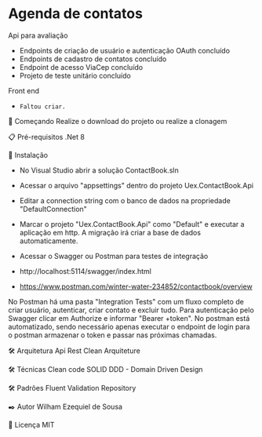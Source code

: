 # Agenda de contatos
Api para avaliação 

- Endpoints de criação de usuário e autenticação OAuth concluído
- Endpoints de cadastro de contatos concluído
- Endpoint de acesso ViaCep concluído
- Projeto de teste unitário concluído


Front end
- ``Faltou criar.``

🚀 Começando
Realize o download do projeto ou realize a clonagem

📋 Pré-requisitos
.Net 8

🔧 Instalação

- No Visual Studio abrir a solução ContactBook.sln
- Acessar o arquivo "appsettings" dentro do projeto Uex.ContactBook.Api
- Editar a connection string com o banco de dados na propriedade "DefaultConnection"
- Marcar o projeto "Uex.ContactBook.Api" como "Default" e executar a aplicação em http. A migração irá criar a base de dados automaticamente.

- Acessar o Swagger ou Postman para testes de integração
- http://localhost:5114/swagger/index.html
- https://www.postman.com/winter-water-234852/contactbook/overview

No Postman há uma pasta "Integration Tests" com um fluxo completo de criar usuário, autenticar, criar contato e excluir tudo.
Para autenticação pelo Swagger clicar em Authorize e informar "Bearer +token". No postman está automatizado, sendo necessário apenas executar o endpoint de login para o postman armazenar o token e passar nas próximas chamadas.

🛠️ Arquitetura
Api Rest
Clean Arquiteture

🛠️ Técnicas
Clean code
SOLID
DDD - Domain Driven Design

🛠️ Padrões
Fluent Validation
Repository

✒️ Autor
Wilham Ezequiel de Sousa

📄 Licença
MIT
